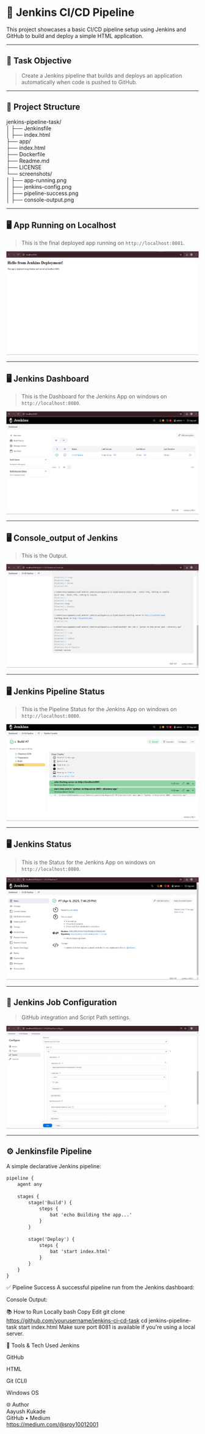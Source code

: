 # 🚀 Jenkins CI/CD Pipeline

This project showcases a basic CI/CD pipeline setup using Jenkins and GitHub to build and deploy a simple HTML application.

---

## 📌 Task Objective

> Create a Jenkins pipeline that builds and deploys an application automatically when code is pushed to GitHub.

---

## 📁 Project Structure

jenkins-pipeline-task/ 
<br>│ ├── Jenkinsfile 
<br>│ ├── index.html 
<br>├── app/ 
<br>├── index.html 
<br>├── Dockerfile 
<br>├── Readme.md
<br>├── LICENSE
<br>└── screenshots/ 
<br>│ ├── app-running.png 
<br>│ ├── jenkins-config.png 
<br>│ ├── pipeline-success.png 
<br>│ ├── console-output.png

---

## 🖥️ App Running on Localhost

> This is the final deployed app running on `http://localhost:8081`.

![App Running](screenshots/localhost.png)

---
## 🖥️ Jenkins Dashboard

> This is the Dashboard for the Jenkins App on windows on `http://localhost:8080`.

![App Running](screenshots/dashboard.png)

---
## 🖥️ Console_output of Jenkins

> This is the Output.

![App Running](screenshots/output_console.png)

---
## 🖥️ Jenkins Pipeline Status

> This is the Pipeline Status for the Jenkins App on windows on `http://localhost:8080`.

![App Running](screenshots/pipeline_status.png)

---
## 🖥️ Jenkins Status

> This is the Status for the Jenkins App on windows on `http://localhost:8080`.

![App Running](screenshots/status.png)

---

## 🔧 Jenkins Job Configuration

> GitHub integration and Script Path settings.

![Jenkins Config](screenshots/pipeline_scm.png)

---

## ⚙️ Jenkinsfile Pipeline

A simple declarative Jenkins pipeline:
```
pipeline {
    agent any

    stages {
        stage('Build') {
            steps {
                bat 'echo Building the app...'
            }
        }

        stage('Deploy') {
            steps {
                bat 'start index.html'
            }
        }
    }
}
```
✅ Pipeline Success
A successful pipeline run from the Jenkins dashboard:


Console Output:


📚 How to Run Locally
bash
Copy
Edit
git clone https://github.com/yourusername/jenkins-ci-cd-task
cd jenkins-pipeline-task
start index.html
Make sure port 8081 is available if you're using a local server.

🔨 Tools & Tech Used
Jenkins

GitHub

HTML

Git (CLI)

Windows OS

🌐 Author
<br>Aayush Kukade
<br>GitHub • Medium
<br>https://medium.com/@sroy10012001
